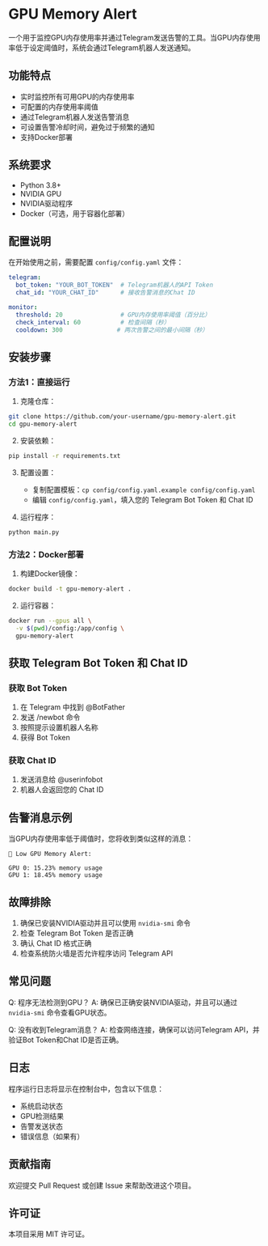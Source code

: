 # GPU Memory Alert

一个用于监控GPU内存使用率并通过Telegram发送告警的工具。当GPU内存使用率低于设定阈值时，系统会通过Telegram机器人发送通知。

## 功能特点

- 实时监控所有可用GPU的内存使用率
- 可配置的内存使用率阈值
- 通过Telegram机器人发送告警消息
- 可设置告警冷却时间，避免过于频繁的通知
- 支持Docker部署

## 系统要求

- Python 3.8+
- NVIDIA GPU
- NVIDIA驱动程序
- Docker（可选，用于容器化部署）

## 配置说明

在开始使用之前，需要配置 `config/config.yaml` 文件：

```yaml
telegram:
  bot_token: "YOUR_BOT_TOKEN"  # Telegram机器人的API Token
  chat_id: "YOUR_CHAT_ID"      # 接收告警消息的Chat ID

monitor:
  threshold: 20                # GPU内存使用率阈值（百分比）
  check_interval: 60           # 检查间隔（秒）
  cooldown: 300               # 两次告警之间的最小间隔（秒）
```

## 安装步骤

### 方法1：直接运行

1. 克隆仓库：
```bash
git clone https://github.com/your-username/gpu-memory-alert.git
cd gpu-memory-alert
```

2. 安装依赖：
```bash
pip install -r requirements.txt
```

3. 配置设置：
   - 复制配置模板：`cp config/config.yaml.example config/config.yaml`
   - 编辑 `config/config.yaml`，填入您的 Telegram Bot Token 和 Chat ID

4. 运行程序：
```bash
python main.py
```

### 方法2：Docker部署

1. 构建Docker镜像：
```bash
docker build -t gpu-memory-alert .
```

2. 运行容器：
```bash
docker run --gpus all \
  -v $(pwd)/config:/app/config \
  gpu-memory-alert
```

## 获取 Telegram Bot Token 和 Chat ID

### 获取 Bot Token
1. 在 Telegram 中找到 @BotFather
2. 发送 /newbot 命令
3. 按照提示设置机器人名称
4. 获得 Bot Token

### 获取 Chat ID
1. 发送消息给 @userinfobot
2. 机器人会返回您的 Chat ID

## 告警消息示例

当GPU内存使用率低于阈值时，您将收到类似这样的消息：

```
🚨 Low GPU Memory Alert:

GPU 0: 15.23% memory usage
GPU 1: 18.45% memory usage
```

## 故障排除

1. 确保已安装NVIDIA驱动并且可以使用 `nvidia-smi` 命令
2. 检查 Telegram Bot Token 是否正确
3. 确认 Chat ID 格式正确
4. 检查系统防火墙是否允许程序访问 Telegram API

## 常见问题

Q: 程序无法检测到GPU？
A: 确保已正确安装NVIDIA驱动，并且可以通过 `nvidia-smi` 命令查看GPU状态。

Q: 没有收到Telegram消息？
A: 检查网络连接，确保可以访问Telegram API，并验证Bot Token和Chat ID是否正确。

## 日志

程序运行日志将显示在控制台中，包含以下信息：
- 系统启动状态
- GPU检测结果
- 告警发送状态
- 错误信息（如果有）

## 贡献指南

欢迎提交 Pull Request 或创建 Issue 来帮助改进这个项目。

## 许可证

本项目采用 MIT 许可证。